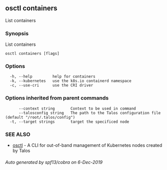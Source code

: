 <!-- markdownlint-disable -->
## osctl containers

List containers

### Synopsis

List containers

```
osctl containers [flags]
```

### Options

```
  -h, --help         help for containers
  -k, --kubernetes   use the k8s.io containerd namespace
  -c, --use-cri      use the CRI driver
```

### Options inherited from parent commands

```
      --context string       Context to be used in command
      --talosconfig string   The path to the Talos configuration file (default "/root/.talos/config")
  -t, --target strings       target the specificed node
```

### SEE ALSO

* [osctl](osctl.md)	 - A CLI for out-of-band management of Kubernetes nodes created by Talos

###### Auto generated by spf13/cobra on 6-Dec-2019
